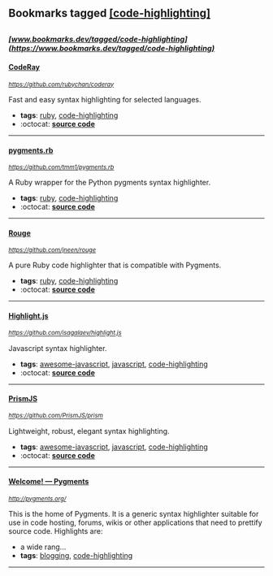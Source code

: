 ## Bookmarks tagged [[code-highlighting]](https://www.bookmarks.dev?q=[code-highlighting])

_<sup><sup>[www.bookmarks.dev/tagged/code-highlighting](https://www.bookmarks.dev/tagged/code-highlighting)</sup></sup>_
---
#### [CodeRay](https://github.com/rubychan/coderay)
_<sup>https://github.com/rubychan/coderay</sup>_

Fast and easy syntax highlighting for selected languages.
* **tags**: [ruby](../tagged/ruby.md), [code-highlighting](../tagged/code-highlighting.md)
* :octocat: **[source code](https://github.com/rubychan/coderay)**
---
#### [pygments.rb](https://github.com/tmm1/pygments.rb)
_<sup>https://github.com/tmm1/pygments.rb</sup>_

A Ruby wrapper for the Python pygments syntax highlighter.
* **tags**: [ruby](../tagged/ruby.md), [code-highlighting](../tagged/code-highlighting.md)
* :octocat: **[source code](https://github.com/tmm1/pygments.rb)**
---
#### [Rouge](https://github.com/jneen/rouge)
_<sup>https://github.com/jneen/rouge</sup>_

A pure Ruby code highlighter that is compatible with Pygments.
* **tags**: [ruby](../tagged/ruby.md), [code-highlighting](../tagged/code-highlighting.md)
* :octocat: **[source code](https://github.com/jneen/rouge)**
---
#### [Highlight.js](https://github.com/isagalaev/highlight.js)
_<sup>https://github.com/isagalaev/highlight.js</sup>_

Javascript syntax highlighter.
* **tags**: [awesome-javascript](../tagged/awesome-javascript.md), [javascript](../tagged/javascript.md), [code-highlighting](../tagged/code-highlighting.md)
* :octocat: **[source code](https://github.com/isagalaev/highlight.js)**
---
#### [PrismJS](https://github.com/PrismJS/prism)
_<sup>https://github.com/PrismJS/prism</sup>_

Lightweight, robust, elegant syntax highlighting.
* **tags**: [awesome-javascript](../tagged/awesome-javascript.md), [javascript](../tagged/javascript.md), [code-highlighting](../tagged/code-highlighting.md)
* :octocat: **[source code](https://github.com/PrismJS/prism)**
---
#### [Welcome! — Pygments](http://pygments.org/)
_<sup>http://pygments.org/</sup>_

This is the home of Pygments. It is a generic syntax highlighter suitable for use in code hosting, forums, wikis or other applications that need to prettify source code. Highlights are:

* a wide rang...
* **tags**: [blogging](../tagged/blogging.md), [code-highlighting](../tagged/code-highlighting.md)
---

